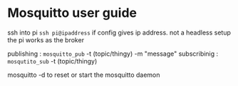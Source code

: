 # Mosquitto user guide

ssh into pi `ssh pi@ipaddress`
if config gives ip address. 
not a headless setup the pi works as the broker

publishing : `mosquitto_pub` -t (topic/thingy) -m "message"
subscribinig : `mosqutito_sub` -t (topic/thingy)

mosquitto -d to reset or start the mosquitto daemon